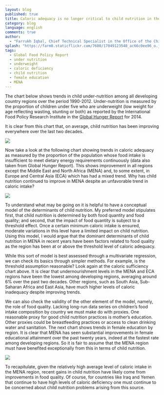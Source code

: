 ```yaml
---
layout: blog
published: true
title: Caloric adequacy is no longer critical to child nutrition in the Middle East and North Africa region
category: blog
language: english
comments: true
author: 
  - "Farrukh Iqbal, Chief Technical Specialist in the Office of the Chief Economist, MENA Region - World Bank"
splash: "https://farm8.staticflickr.com/7680/17049123548_ac66c0ee96_o.jpg"
tags: 
  - Global Food Policy Report
  - under nutrition
  - underweight
  - caloric deficiency
  - child nutrition
  - female education
  - MENA
---
```



The chart below shows trends in child under-nutrition among all developing country regions over the period 1990-2012.  Under-nutrition is measured by the proportion of children under five who are underweight (low weight for age reflecting wasting, stunting or both) as reported by the International Food Policy Research Institute in the [Global Hunger Report](http://www.ifpri.org/publication/2014-global-hunger-index) for 2014.  
<!-- more -->
It is clear from this chart that, on average, child nutrition has been improving everywhere over the last two decades.

![](https://farm8.staticflickr.com/7702/17210901986_24132e0ca7_z.jpg)

Now take a look at the following chart showing trends in caloric adequacy as measured by the proportion of the population whose food intake is insufficient to meet dietary energy requirements continuously (data also taken from Global Hunger Report).  This shows improvement in all regions except the Middle East and North Africa (MENA) and, to some extent, in Europe and Central Asia (ECA) which has had a mixed trend. Why has child nutrition continued to improve in MENA despite an unfavorable trend in caloric intake?

![](https://farm6.staticflickr.com/5442/17049314610_f467f5a6d9_z.jpg)

To understand what may be going on it is helpful to have a conceptual model of the determinants of child nutrition.  My preferred model stipulates first, that child nutrition is determined by both food quantity and food quality; and second, that the impact of food quantity is subject to a threshold effect.  Once a certain minimum caloric intake is ensured, moderate variations in this level have a limited impact on child nutrition. Using this model, I would argue that the dominant determinants of child nutrition in MENA in recent years have been factors related to food quality as the region has been at or above the threshold level of caloric adequacy. 

While this sort of model is best assessed through a multivariate regression, we can check its basics through simpler methods.  For example, is the threshold assumption reasonable?  Look again at the caloric sufficiency chart above. It is clear that undernourishment levels in the MENA and ECA regions have been the lowest among developing regions, averaging around 6% over the past two decades.  Other regions, such as South Asia, Sub-Saharan Africa and East Asia, have much higher levels of caloric inadequacy despite improving trends.   

We can also check the validity of the other element of the model, namely, the role of food quality.  Lacking long-run data series on children’s food intake composition by country we must make do with proxies.  One reasonable proxy for good child nutrition practices is mother’s education. Other proxies could be breastfeeding practices or access to clean drinking water and sanitation. The next chart shows trends in female education by region.  It is clear that MENA has seen substantial improvements in female educational attainment over the past twenty years, indeed at the fastest rate among developing regions.  So it is fair to assume that the MENA region must have benefited exceptionally from this in terms of child nutrition.

![](https://farm9.staticflickr.com/8819/17236309241_5fe806198c_z.jpg)

To recapitulate, given the relatively high average level of caloric intake in the MENA region, recent gains in child nutrition have likely come from improvements in food quality.  Of course, for countries like Iraq and Yemen that continue to have high levels of caloric deficiency one must continue to be concerned about child nutrition problems arising from this source.
